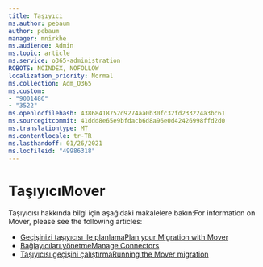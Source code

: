 ```yaml
---
title: Taşıyıcı
ms.author: pebaum
author: pebaum
manager: mnirkhe
ms.audience: Admin
ms.topic: article
ms.service: o365-administration
ROBOTS: NOINDEX, NOFOLLOW
localization_priority: Normal
ms.collection: Adm_O365
ms.custom:
- "9001486"
- "3522"
ms.openlocfilehash: 43868418752d9274aa0b30fc32fd233224a3bc61
ms.sourcegitcommit: 41ddd8e65e9bfdacb6d8a96e0d42426998ffd2d0
ms.translationtype: MT
ms.contentlocale: tr-TR
ms.lasthandoff: 01/26/2021
ms.locfileid: "49986318"
---
```

# <a name="mover"></a><span data-ttu-id="bce04-102">Taşıyıcı</span><span class="sxs-lookup"><span data-stu-id="bce04-102">Mover</span></span>

<span data-ttu-id="bce04-103">Taşıyıcısı hakkında bilgi için aşağıdaki makalelere bakın:</span><span class="sxs-lookup"><span data-stu-id="bce04-103">For information on Mover, please see the following articles:</span></span>

- [<span data-ttu-id="bce04-104">Geçişinizi taşıyıcısı ile planlama</span><span class="sxs-lookup"><span data-stu-id="bce04-104">Plan your Migration with Mover</span></span>](https://docs.microsoft.com/sharepointmigration/mover-plan-migration)
- [<span data-ttu-id="bce04-105">Bağlayıcıları yönetme</span><span class="sxs-lookup"><span data-stu-id="bce04-105">Manage Connectors</span></span>](https://docs.microsoft.com/sharepointmigration/mover-manage-connectors)
- [<span data-ttu-id="bce04-106">Taşıyıcısı geçişini çalıştırma</span><span class="sxs-lookup"><span data-stu-id="bce04-106">Running the Mover migration</span></span>](https://docs.microsoft.com/sharepointmigration/mover-running-migration)
